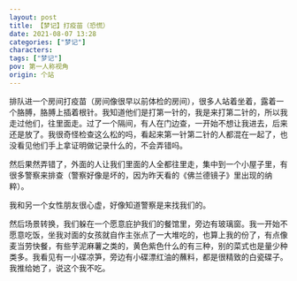 ```yaml
---
layout: post
title: 【梦记】打疫苗（恐慌）
date: 2021-08-07 13:28
categories: ["梦记"]
characters: 
tags: ["梦记"]
pov: 第一人称视角
origin: 个站
---
```


排队进一个房间打疫苗（房间像很早以前体检的房间），很多人站着坐着，露着一个胳膊，胳膊上插着根针。我知道他们是打第一针的，我是来打第二针的，所以我走过他们，往里面走。过了一个隔间，有人在门边查，一开始不想让我进去，后来还是放了。我很奇怪检查这么松的吗，看起来第一针第二针的人都混在一起了，也没看见他们手上拿证明做记录什么的，不会弄错吗。

然后果然弄错了，外面的人让我们里面的人全都往里走，集中到一个小屋子里，有很多警察来排查（警察好像是坏的，因为昨天看的《佛兰德镜子》里出现的纳粹）。

我和另一个女性朋友很心虚，好像知道警察是来找我们的。

然后场景转换，我们躲在一个愿意庇护我们的餐馆里，旁边有玻璃窗。我一开始不愿意吃饭，坐我对面的女孩就自作主张点了一大堆吃的，也算上我的份了，有点像麦当劳快餐，有些芋泥麻薯之类的，黄色紫色什么的有三种，别的菜式也是量少种类多。我看见有一小碟凉笋，旁边有小碟漂红油的蘸料，都是很精致的白瓷碟子。我推给她了，说这个我不吃。
